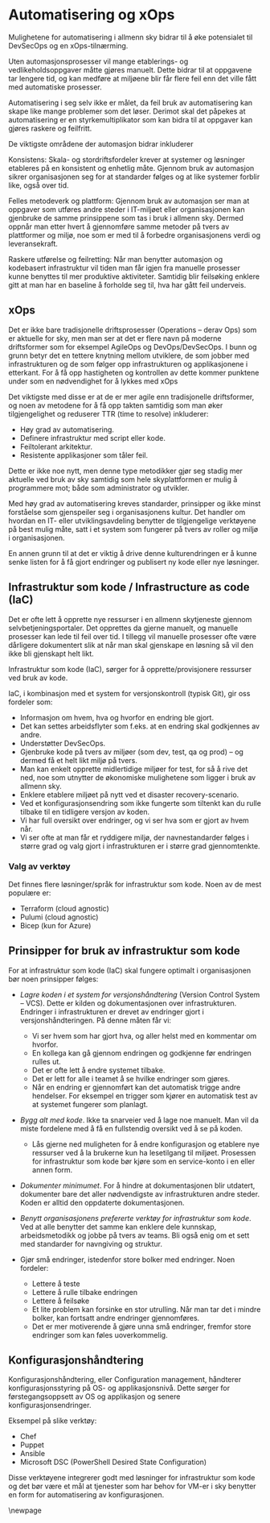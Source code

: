 # Automatisering og xOps

Mulighetene for automatisering i allmenn sky bidrar til å øke potensialet til DevSecOps og en xOps-tilnærming.

Uten automasjonsprosesser vil mange etablerings- og vedlikeholdsoppgaver måtte gjøres manuelt. Dette bidrar til at oppgavene tar lengere tid, og kan medføre at miljøene blir får flere feil enn det ville fått med automatiske prosesser.

Automatisering i seg selv ikke er målet, da feil bruk av automatisering kan skape like mange problemer som det løser. Derimot skal det påpekes at automatisering er en styrkemultiplikator som kan bidra til at oppgaver kan gjøres raskere og feilfritt.

De viktigste områdene der automasjon bidrar inkluderer

Konsistens: Skala- og stordriftsfordeler krever at systemer og løsninger etableres på en konsistent og enhetlig måte. Gjennom bruk av automasjon sikrer organisasjonen seg for at standarder følges og at like systemer forblir like, også over tid.

Felles metodeverk og plattform: Gjennom bruk av automasjon ser man at oppgaver som utføres andre steder i IT-miljøet eller organisasjonen kan gjenbruke de samme prinsippene som tas i bruk i allmenn sky. Dermed oppnår man etter hvert å gjennomføre samme metoder på tvers av plattformer og miljø, noe som er med til å forbedre organisasjonens verdi og leveransekraft.

Raskere utførelse og feilretting: Når man benytter automasjon og kodebasert infrastruktur vil tiden man får igjen fra manuelle prosesser kunne benyttes til mer produktive aktiviteter. Samtidig blir feilsøking enklere gitt at man har en baseline å forholde seg til, hva har gått feil underveis.

## xOps
Det er ikke bare tradisjonelle driftsprosesser (Operations – derav Ops) som er aktuelle for sky, men man ser at det er flere navn på moderne driftsformer som for eksempel AgileOps og DevOps/DevSecOps. I bunn og grunn betyr det en tettere knytning mellom utviklere, de som jobber med infrastrukturen og de som følger opp infrastrukturen og applikasjonene i etterkant. For å få opp hastigheten og kontrollen av dette kommer punktene under som en nødvendighet for å lykkes med xOps

Det viktigste med disse er at de er mer agile enn tradisjonelle driftsformer, og noen av metodene for å få opp takten samtidig som man øker tilgjengelighet og reduserer TTR (time to resolve) inkluderer:

* Høy grad av automatisering.
* Definere infrastruktur med script eller kode.
* Feiltolerant arkitektur.
* Resistente applikasjoner som tåler feil.

Dette er ikke noe nytt, men denne type metodikker gjør seg stadig mer aktuelle ved bruk av sky samtidig som hele skyplattformen er mulig å programmere mot; både som administrator og utvikler.

Med høy grad av automatisering kreves standarder, prinsipper og ikke minst forståelse som gjenspeiler seg i organisasjonens kultur. Det handler om hvordan en IT- eller utviklingsavdeling benytter de tilgjengelige verktøyene på best mulig måte, satt i et system som fungerer på tvers av roller og miljø i organisasjonen.

En annen grunn til at det er viktig å drive denne kulturendringen er å kunne senke listen for å få gjort endringer og publisert ny kode eller nye løsninger.

## Infrastruktur som kode / Infrastructure as code (IaC)

Det er ofte lett å opprette nye ressurser i en allmenn skytjeneste gjennom selvbetjeningsportaler. Det opprettes da gjerne manuelt, og manuelle prosesser kan lede til feil over tid. I tillegg vil manuelle prosesser ofte være dårligere dokumentert slik at når man skal gjenskape en løsning så vil den ikke bli gjenskapt helt likt.

Infrastruktur som kode (IaC), sørger for å opprette/provisjonere ressurser ved bruk av kode.

IaC, i kombinasjon med et system for versjonskontroll (typisk Git), gir oss fordeler som:

* Informasjon om hvem, hva og hvorfor en endring ble gjort.
* Det kan settes arbeidsflyter som f.eks. at en endring skal godkjennes av andre.
* Understøtter DevSecOps.
* Gjenbruke kode på tvers av miljøer (som dev, test, qa og prod) – og dermed få et helt likt miljø på tvers.
* Man kan enkelt opprette midlertidige miljøer for test, for så å rive det ned, noe som utnytter de økonomiske mulighetene som ligger i bruk av allmenn sky.
* Enklere etablere miljøet på nytt ved et disaster recovery-scenario.
* Ved et konfigurasjonsendring som ikke fungerte som tiltenkt kan du rulle tilbake til en tidligere versjon av koden.
* Vi har full oversikt over endringer, og vi ser hva som er gjort av hvem når.
* Vi ser ofte at man får et ryddigere miljø, der navnestandarder følges i større grad og valg gjort i infrastrukturen er i større grad gjennomtenkte.

### Valg av verktøy

Det finnes flere løsninger/språk for infrastruktur som kode. Noen av de mest populære er:

* Terraform (cloud agnostic)
* Pulumi (cloud agnostic)
* Bicep (kun for Azure)

## Prinsipper for bruk av infrastruktur som kode

For at infrastruktur som kode (IaC) skal fungere optimalt i organisasjonen bør noen prinsipper følges:

* *Lagre koden i et system for versjonshåndtering* (Version Control System – VCS). Dette er kilden og dokumentasjonen over infrastrukturen. Endringer i infrastrukturen er drevet av endringer gjort i versjonshåndteringen. På denne måten får vi:
    * Vi ser hvem som har gjort hva, og aller helst med en kommentar om hvorfor.
    * En kollega kan gå gjennom endringen og godkjenne før endringen rulles ut.
    * Det er ofte lett å endre systemet tilbake.
    * Det er lett for alle i teamet å se hvilke endringer som gjøres.
    * Når en endring er gjennomført kan det automatisk trigge andre hendelser. For eksempel en trigger som kjører en automatisk test av at systemet fungerer som planlagt.

* *Bygg alt med kode*. Ikke ta snarveier ved å lage noe manuelt. Man vil da miste fordelene med å få en fullstendig oversikt ved å se på koden.
    * Lås gjerne ned muligheten for å endre konfigurasjon og etablere nye ressurser ved å la brukerne kun ha lesetilgang til miljøet. Prosessen for infrastruktur som kode bør kjøre som en service-konto i en eller annen form.

* *Dokumenter minimumet*. For å hindre at dokumentasjonen blir utdatert, dokumenter bare det aller nødvendigste av infrastrukturen andre steder. Koden er alltid den oppdaterte dokumentasjonen.

* *Benytt organisasjonens prefererte verktøy for infrastruktur som kode*. Ved at alle benytter det samme kan enklere dele kunnskap, arbeidsmetodikk og jobbe på tvers av teams. Bli også enig om et sett med standarder for navngiving og struktur.

* Gjør små endringer, istedenfor store bolker med endringer. Noen fordeler:
    * Lettere å teste
    * Lettere å rulle tilbake endringen
    * Lettere å feilsøke
    * Et lite problem kan forsinke en stor utrulling. Når man tar det i mindre bolker, kan fortsatt andre endringer gjennomføres.
    * Det er mer motiverende å gjøre unna små endringer, fremfor store endringer som kan føles uoverkommelig.

## Konfigurasjonshåndtering

Konfigurasjonshåndtering, eller Configuration management, håndterer konfigurasjonsstyring på OS- og applikasjonsnivå. Dette sørger for førstegangsoppsett av OS og applikasjon og senere konfigurasjonsendringer.

Eksempel på slike verktøy:

* Chef
* Puppet
* Ansible
* Microsoft DSC (PowerShell Desired State Configuration)

Disse verktøyene integrerer godt med løsninger for infrastruktur som kode og det bør være et mål at tjenester som har behov for VM-er i sky benytter en form for automatisering av konfigurasjonen.

\newpage
